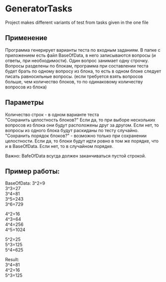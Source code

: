 # GeneratorTasks
 Project makes different variants of test from tasks given in the one file

## Применение
Программа генерирует варианты теста по входным заданиям. В папке с приложением есть файл BaseOfData, в него записываются вопросы (и ответы, при необходимости). Один вопрос занимает одну строчку. Вопросы разделены по блокам, программа при составлении теста будет брать по одному вопросу из блока, то есть в одном блоке следует писать равносильные вопросы. (если требуется взять вопросов больше, чем количество блоков, то по одинаковому количеству вопросов из блока)

## Параметры  
Количество строк - в одном варианте теста  
"Сохранить целостность блоков?" Если да, то при выборе нескольких вопросов из блока они будут расположены друг за другом. Если нет, то вопросы из одного блока будут раскиданы по тесту случайно.  
"Сохранить порядок блоков?" - возможно только при сохранении целостности. Если да, то блоки будут идти ровно в том же порядке, что и в BaseOfData. Если нет, то в случайном порядке.  

Важно: BafeOfData всугда должен заканчиваться пустой строкой.

## Пример работы:
BaseOfData:
3^2=9  
3^3=27  
3^4=81  
3^5=243  
3^6=729  
  
4^2=16  
4^3=64  
4^4=256  
4^5=1024  
  
5^2=25  
5^3=125  
5^4=625  
  
  
Result:  
3^4=81  
4^2=16  
5^3=125  


